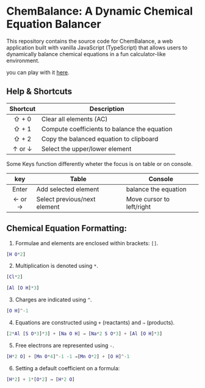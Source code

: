 # ChemBalance: A Dynamic Chemical Equation Balancer

This repository contains the source code for ChemBalance, a web application built with vanilla JavaScript (TypeScript) that allows users to dynamically balance chemical equations in a fun calculator-like environment.


you can play with it [here](https://chembalance.pages.dev).

## Help & Shortcuts

|Shortcut	|Description				 	|
|:-------------:|-----------------------------------------------|
|⇧ + 0		|Clear all elements (AC)		 	|
|⇧ + 1		|Compute coefficients to balance the equation	|
|⇧ + 2		|Copy the balanced equation to clipboard 	|
|↑ or ↓		|Select the upper/lower element			|


Some Keys function differently wheter the focus is on table or on console.

|key		|Table			     |Console				|
|:-------------:|----------------------------|----------------------------------|
|Enter		|Add selected element	     |balance the equation	 	|
|← or →		|Select previous/next element|Move cursor to left/right		|


## Chemical Equation Formatting:

1. Formulae and elements are enclosed within brackets: `[]`.

```matlab
[H O*2]
```
2. Multiplication is denoted using `*`.

```matlab
[Cl*2]
```
```matlab
[Al [O H]*3]
```
3. Charges are indicated using `^`.

```matlab
[O H]^-1
```
4. Equations are constructed using `+` (reactants) and `⇒` (products).

```matlab
[2*Al [S O*3]*3] + [Na O H] ⇒ [Na*2 S O*3] + [Al [O H]*3]
```
5. Free electrons are represented using `-`.

```matlab
[H*2 O] + [Mn O*4]^-1 -1 ⇒[Mn O*2] + [O H]^-1
```
6. Setting a default coefficient on a formula:

```matlab
[H*2] + 1*[O*2] ⇒ [H*2 O]
```
